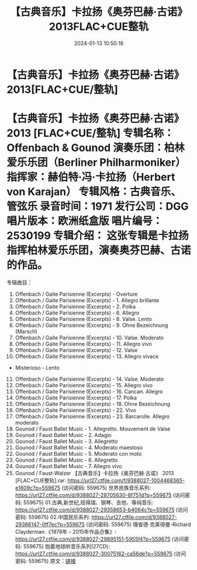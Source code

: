 ﻿---
title: 【古典音乐】卡拉扬《奥芬巴赫·古诺》2013FLAC+CUE整轨
date: 2024-01-13 10:50:18
categories: 古典音乐、新世纪、纯音雅乐
tags: 纯音雅乐
---
# 【古典音乐】卡拉扬《奥芬巴赫·古诺》2013[FLAC+CUE/整轨]

【古典音乐】卡拉扬《奥芬巴赫·古诺》 2013 [FLAC+CUE/整轨]
专辑名称：Offenbach & Gounod
演奏乐团：柏林爱乐乐团（Berliner Philharmoniker）
指挥家：赫伯特·冯·卡拉扬（Herbert von Karajan）
专辑风格：古典音乐、管弦乐
录音时间：1971
发行公司：DGG
唱片版本：欧洲纸盒版
唱片编号：2530199
专辑介绍：
这张专辑是卡拉扬指挥柏林爱乐乐团，演奏奥芬巴赫、古诺的作品。
=
专辑曲目：
01. Offenbach / Gaite Parisienne (Excerpts) - Overture
02. Offenbach / Gaite Parisienne (Excerpts) - 1. Allegro
brillante
03. Offenbach / Gaite Parisienne (Excerpts) - 2. Polka
04. Offenbach / Gaite Parisienne (Excerpts) - 6. Allegro
05. Offenbach / Gaite Parisienne (Excerpts) - 8. Valse.
Lento
06. Offenbach / Gaite Parisienne (Excerpts) - 9. Ohne
Bezeichnung (Marsch)
07. Offenbach / Gaite Parisienne (Excerpts) - 10. Valse.
Moderato
08. Offenbach / Gaite Parisienne (Excerpts) - 11. Allegro
vivo
09. Offenbach / Gaite Parisienne (Excerpts) - 12. Valse
10. Offenbach / Gaite Parisienne (Excerpts) - 13. Allegro vivace
- Misterioso - Lento
11. Offenbach / Gaite Parisienne (Excerpts) - 14. Valse.
Moderato
12. Offenbach / Gaite Parisienne (Excerpts) - 15. Allegro
vivo
13. Offenbach / Gaite Parisienne (Excerpts) - 16. Cancan.
Allegro
14. Offenbach / Gaite Parisienne (Excerpts) - 17. Polka
15. Offenbach / Gaite Parisienne (Excerpts) - 18. Ohne
Bezeichnung
16. Offenbach / Gaite Parisienne (Excerpts) - 22. Vivo
17. Offenbach / Gaite Parisienne (Excerpts) - 23. Barcarolle.
Allegro moderato
18. Gounod / Faust Ballet Music - 1. Allegretto. Mouvement de
Valse
19. Gounod / Faust Ballet Music - 2. Adagio
20. Gounod / Faust Ballet Music - 3. Allegretto
21. Gounod / Faust Ballet Music - 4. Moderato maestoso
22. Gounod / Faust Ballet Music - 5. Moderato con moto
23. Gounod / Faust Ballet Music - 6. Allegretto
24. Gounod / Faust Ballet Music - 7. Allegro vivo
25. Gounod / Faust-Walzer
【古典音乐】卡拉扬《奥芬巴赫·古诺》 2013 [FLAC+CUE整轨].rar: https://url27.ctfile.com/f/9388027-1004468365-e1609c?p=559675
(访问密码: 559675)
世界民族音乐系列: https://url27.ctfile.com/d/9388027-28705630-8f751d?p=559675
(访问密码: 559675)
01.古典,新世纪,班得瑞、钢琴、吉他、等纯音乐: https://url27.ctfile.com/d/9388027-29358653-b4064c?p=559675
(访问密码: 559675)
02.中国民乐系列: https://url27.ctfile.com/d/9388027-29366147-0ff7ec?p=559675
(访问密码: 559675)
理查德·克莱得曼-Richard Clayderman.《1978年 - 2015年作品合集》: https://url27.ctfile.com/d/9388027-29895151-5955f4?p=559675
(访问密码: 559675)
抱着地球听音乐系列(27CD): https://url27.ctfile.com/d/9388027-30075162-ca56de?p=559675
(访问密码: 559675)
原文：[链接](https://blog.sina.com.cn/s/blog_1647c7e7601031478.html)